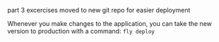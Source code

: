 part 3 excercises moved to new git repo for easier deployment

Whenever you make changes to the application, you can take the new version to production with a command: `fly deploy`